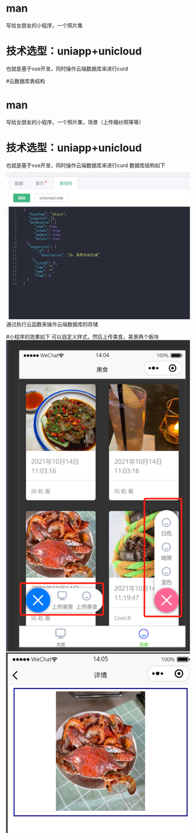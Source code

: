 # man
写给女朋友的小程序，一个照片集

# 技术选型：uniapp+unicloud
也就是基于vue开发，同时操作云端数据库来进行curd

#云数据库表结构

# man
写给女朋友的小程序，一个照片集，场景（上传婚纱照等等）

# 技术选型：uniapp+unicloud
也就是基于vue开发，同时操作云端数据库来进行curd
数据库结构如下
![pic1](./static/sample3.png)
通过执行云函数来操作云端数据库的存储

#小程序的效果如下
可以自定义样式，然后上传美食，美景两个板块
![pic1](./static/sample1.png)
![pic1](./static/sample2.png)



